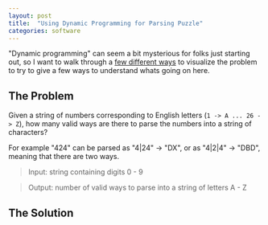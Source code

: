 ```yaml
---
layout: post
title:  "Using Dynamic Programming for Parsing Puzzle"
categories: software
---
```


"Dynamic programming" can seem a bit mysterious for folks just starting out, so I want to walk through a [few different ways](https://en.wikipedia.org/wiki/Multiple_representations_(mathematics_education)) to visualize the problem to try to give a few ways to understand whats going on here.

## The Problem

Given a string of numbers corresponding to English letters (`1 -> A ... 26 -> Z`), how many valid ways are there to parse the numbers into a string of characters? 


For example "424" can be parsed as "4\|24" -> "DX", or as "4\|2\|4" -> "DBD", meaning that there are two ways.

> Input: string containing digits 0 - 9


> Output: number of valid ways to parse into a string of letters A - Z

## The Solution

